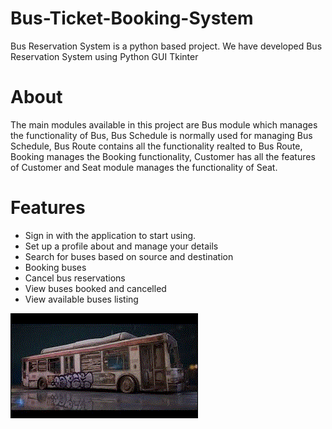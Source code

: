 # **Bus-Ticket-Booking-System**
Bus Reservation System is a python based project. We have developed Bus Reservation System using Python GUI Tkinter

# **About**
The main modules available in this project are Bus module which manages the functionality of Bus, Bus Schedule is normally used for managing Bus Schedule, Bus Route contains all the functionality realted to Bus Route, Booking manages the Booking functionality, Customer has all the features of Customer and Seat module manages the functionality of Seat.

# **Features**
- Sign in with the application to start using.
- Set up a profile about and manage your details
- Search for buses based on source and destination
- Booking buses
- Cancel bus reservations
- View buses booked and cancelled
- View available buses listing

![image Link](https://github.com/Ishika9gera/Bus-Ticket-Booking-System/blob/master/bus1.gif)

